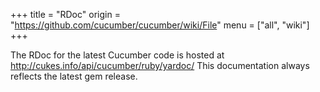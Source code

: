+++
title = "RDoc"
origin = "https://github.com/cucumber/cucumber/wiki/File"
menu = ["all", "wiki"]
+++

The RDoc for the latest Cucumber code is hosted at <http://cukes.info/api/cucumber/ruby/yardoc/>
This documentation always reflects the latest gem release.
